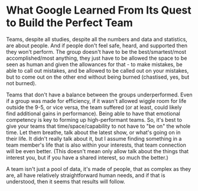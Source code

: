 # What Google Learned From Its Quest to Build the Perfect Team

Teams, despite all studies, despite all the numbers and data and statistics, are about people. And if people don't feel safe, heard, and supported then they won't perform. The group doesn't have to be the best/smartest/most accomplished/most anything, they just have to be allowed the space to be seen as human and given the allowances for that - to make mistakes, be able to call out mistakes, and be allowed to be called out on your mistakes, but to come out on the other end without being burned (chastised, yes, but not burned).

Teams that don't have a balance between the groups underperformed. Even if a group was made for efficiency, if it wasn't allowed wiggle room for life outside the 9-5, or vice versa, the team suffered (or at least, could likely find additional gains in performance). Being able to have that emotional competency is key to forming up high-performant teams. So, it's best to give your teams that time/space/capability to not have to "be on" the whole time. Let them breathe, talk about the latest show, or what's going on in their life. It didn't really talk about it, but I assume finding something in a team member's life that is also within your interests, that team connection will be even better. (This doesn't mean only allow talk about the things that interest you, but if you have a shared interest, so much the better.)

A team isn't just a pool of data, it's made of people, that as complex as they are, all have relatively straightforward human needs, and if that is understood, then it seems that results will follow.
